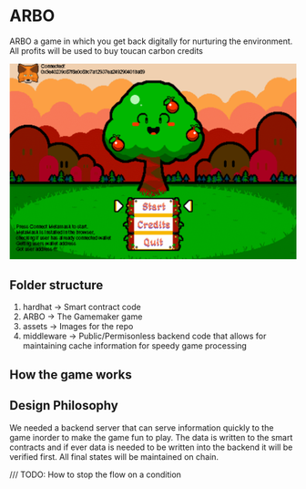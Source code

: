 # ARBO
ARBO a game in which you get back digitally for nurturing the environment. All profits will be used to buy toucan carbon credits
<p align="center">
  <img src="./assets/imgs/arbo.gif"/>
</p>

## Folder structure
1. hardhat -> Smart contract code
2. ARBO -> The Gamemaker game
3. assets -> Images for the repo 
4. middleware -> Public/Permisonless backend code that allows for maintaining cache information for speedy game processing 

## How the game works 



## Design Philosophy
We needed a backend server that can serve information quickly to the game inorder to make the game fun to play.
The data is written to the smart contracts and if ever data is needed to be written into the backend it will be verified first.
All final states will be maintained on chain. 


/// TODO: How to stop the flow on a condition